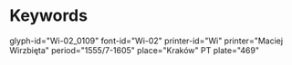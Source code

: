 # Keywords
glyph-id="Wi-02_0109"
font-id="Wi-02"
printer-id="Wi"
printer="Maciej Wirzbięta"
period="1555/7-1605"
place="Kraków"
PT plate="469"
